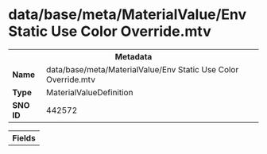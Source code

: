 <h1>data/base/meta/MaterialValue/Env Static Use Color Override.mtv</h1><table><tr><th colspan="100%">Metadata</th></tr><tr><td><b>Name</b></td><td>data/base/meta/MaterialValue/Env Static Use Color Override.mtv</td></tr><tr><td><b>Type</b></td><td>MaterialValueDefinition</td></tr><tr><td><b>SNO ID</b></td><td>442572</td></tr></table>

<table><tr><th colspan="100%">Fields</th></tr></table>


